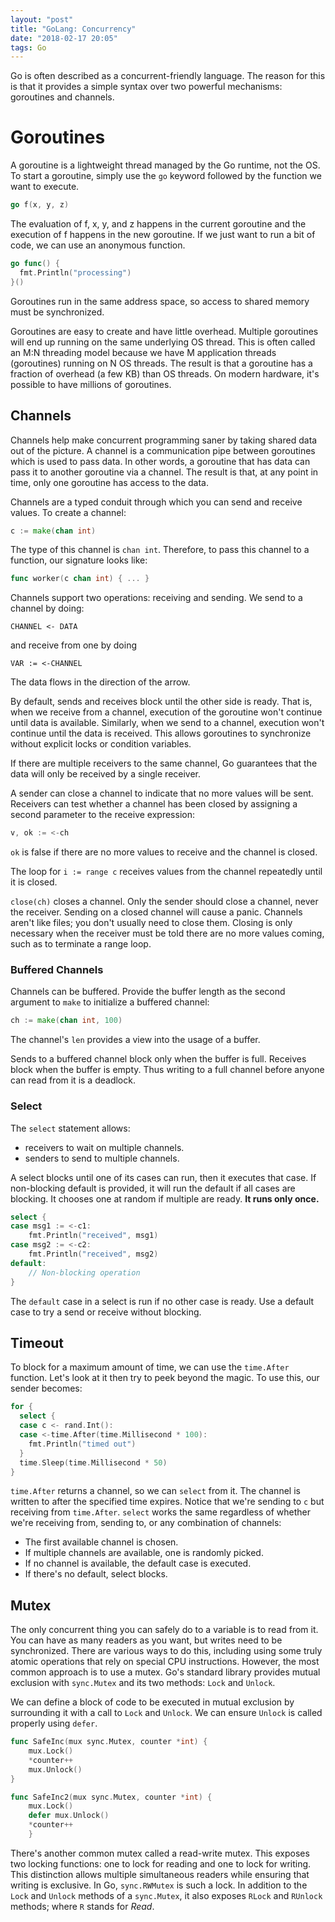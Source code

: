 ```yaml
---
layout: "post"
title: "GoLang: Concurrency"
date: "2018-02-17 20:05"
tags: Go
---
```


Go is often described as a concurrent-friendly language. The reason for this is that it provides a simple syntax over two powerful mechanisms: goroutines and channels.

# Goroutines
A goroutine is a lightweight thread managed by the Go runtime, not the OS. To start a goroutine, simply use the `go` keyword followed by the function we want to execute.

```go
go f(x, y, z)
```

The evaluation of f, x, y, and z happens in the current goroutine and the execution of f happens in the new goroutine. If we just want to run a bit of code, we can use an anonymous function.

```go
go func() {
  fmt.Println("processing")
}()
```

Goroutines run in the same address space, so access to shared memory must be synchronized.

Goroutines are easy to create and have little overhead. Multiple goroutines will end up running on the same underlying OS thread. This is often called an M:N threading model because we have M application threads (goroutines) running on N OS threads. The result is that a goroutine has a fraction of overhead (a few KB) than OS threads. On modern hardware, it's possible to have millions of goroutines.

## Channels
Channels help make concurrent programming saner by taking shared data out of the picture. A channel is a communication pipe between goroutines which is used to pass data. In other words, a goroutine that has data can pass it to another goroutine via a channel. The result is that, at any point in time, only one goroutine has access to the data.

Channels are a typed conduit through which you can send and receive values. To create a channel:
```go
c := make(chan int)
```

The type of this channel is `chan int`. Therefore, to pass this channel to a function, our signature looks like:

```go
func worker(c chan int) { ... }
```

Channels support two operations: receiving and sending. We send to a channel by doing:

```
CHANNEL <- DATA
```

and receive from one by doing

```
VAR := <-CHANNEL
```

The data flows in the direction of the arrow.

By default, sends and receives block until the other side is ready. That is, when we receive from a channel, execution of the goroutine won't continue until data is available. Similarly, when we send to a channel, execution won't continue until the data is received. This allows goroutines to synchronize without explicit locks or condition variables.

If there are multiple receivers to the same channel, Go guarantees that the data will only be received by a single receiver.

A sender can close a channel to indicate that no more values will be sent. Receivers can test whether a channel has been closed by assigning a second parameter to the receive expression:

```go
v, ok := <-ch
```

`ok` is false if there are no more values to receive and the channel is closed.

The loop for `i := range c` receives values from the channel repeatedly until it is closed.

`close(ch)` closes a channel. Only the sender should close a channel, never the receiver. Sending on a closed channel will cause a panic. Channels aren't like files; you don't usually need to close them. Closing is only necessary when the receiver must be told there are no more values coming, such as to terminate a range loop.

### Buffered Channels

Channels can be buffered. Provide the buffer length as the second argument to `make` to initialize a buffered channel:

```go
ch := make(chan int, 100)
```

The channel's `len` provides a view into the usage of a buffer.

Sends to a buffered channel block only when the buffer is full. Receives block when the buffer is empty. Thus writing to a full channel before anyone can read from it is a deadlock.

### Select

The `select` statement allows:
* receivers to wait on multiple channels.
* senders to send to multiple channels.

A select blocks until one of its cases can run, then it executes that case. If non-blocking default is provided, it will run the default if all cases are blocking. It chooses one at random if multiple are ready. **It runs only once.**

```go
select {
case msg1 := <-c1:
	fmt.Println("received", msg1)
case msg2 := <-c2:
	fmt.Println("received", msg2)
default:
	// Non-blocking operation
}
```

The `default` case in a select is run if no other case is ready. Use a default case to try a send or receive without blocking.

## Timeout
To block for a maximum amount of time, we can use the `time.After` function. Let's look at it then try to peek beyond the magic. To use this, our sender becomes:

```go
for {
  select {
  case c <- rand.Int():
  case <-time.After(time.Millisecond * 100):
    fmt.Println("timed out")
  }
  time.Sleep(time.Millisecond * 50)
}
```

`time.After` returns a channel, so we can `select` from it. The channel is written to after the specified time expires. Notice that we're sending to `c` but receiving from `time.After`. `select` works the same regardless of whether we're receiving from, sending to, or any combination of channels:

* The first available channel is chosen.
* If multiple channels are available, one is randomly picked.
* If no channel is available, the default case is executed.
* If there's no default, select blocks.


## Mutex
The only concurrent thing you can safely do to a variable is to read from it. You can have as many readers as you want, but writes need to be synchronized. There are various ways to do this, including using some truly atomic operations that rely on special CPU instructions. However, the most common approach is to use a mutex. Go's standard library provides mutual exclusion with `sync.Mutex` and its two methods: `Lock` and `Unlock`.

We can define a block of code to be executed in mutual exclusion by surrounding it with a call to `Lock` and `Unlock`. We can ensure `Unlock` is called properly using `defer`.

```go
func SafeInc(mux sync.Mutex, counter *int) {
	mux.Lock()
	*counter++
	mux.Unlock()
}

func SafeInc2(mux sync.Mutex, counter *int) {
	mux.Lock()
	defer mux.Unlock()
	*counter++
	}
```

There's another common mutex called a read-write mutex. This exposes two locking functions: one to lock for reading and one to lock for writing. This distinction allows multiple simultaneous readers while ensuring that writing is exclusive. In Go, `sync.RWMutex` is such a lock. In addition to the `Lock` and `Unlock` methods of a `sync.Mutex`, it also exposes `RLock` and `RUnlock` methods; where `R` stands for *Read*.
